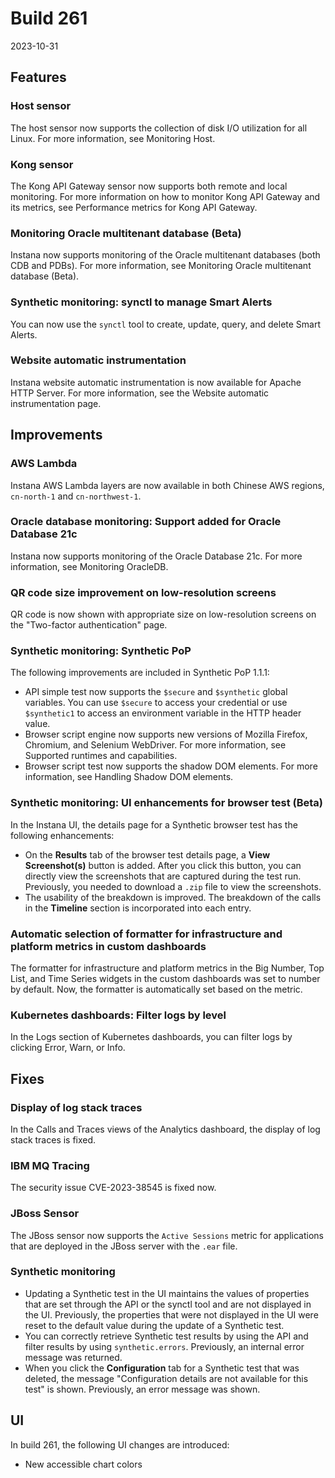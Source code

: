 # Build 261

2023-10-31

## Features

### Host sensor

The host sensor now supports the collection of disk I/O utilization for all Linux. For more information, see Monitoring Host.

### Kong sensor

The Kong API Gateway sensor now supports both remote and local monitoring. For more information on how to monitor Kong API Gateway and its metrics, see Performance metrics for Kong API Gateway.

### Monitoring Oracle multitenant database (Beta)

Instana now supports monitoring of the Oracle multitenant databases (both CDB and PDBs). For more information, see Monitoring Oracle multitenant database (Beta).

### Synthetic monitoring: synctl to manage Smart Alerts

You can now use the `synctl` tool to create, update, query, and delete Smart Alerts.

### Website automatic instrumentation

Instana website automatic instrumentation is now available for Apache HTTP Server. For more information, see the Website automatic instrumentation page.


## Improvements

### AWS Lambda

Instana AWS Lambda layers are now available in both Chinese AWS regions, `cn-north-1` and `cn-northwest-1`.

### Oracle database monitoring: Support added for Oracle Database 21c

Instana now supports monitoring of the Oracle Database 21c. For more information, see Monitoring OracleDB.

### QR code size improvement on low-resolution screens

QR code is now shown with appropriate size on low-resolution screens on the "Two-factor authentication" page.

### Synthetic monitoring: Synthetic PoP

The following improvements are included in Synthetic PoP 1.1.1:
- API simple test now supports the `$secure` and `$synthetic` global variables. You can use `$secure` to access your credential or use `$synthetic1` to access an environment variable in the HTTP header value.
- Browser script engine now supports new versions of Mozilla Firefox, Chromium, and Selenium WebDriver. For more information, see Supported runtimes and capabilities.
- Browser script test now supports the shadow DOM elements. For more information, see Handling Shadow DOM elements.

### Synthetic monitoring: UI enhancements for browser test (Beta)

In the Instana UI, the details page for a Synthetic browser test has the following enhancements:
- On the **Results** tab of the browser test details page, a **View Screenshot(s)** button is added. After you click this button, you can directly view the screenshots that are captured during the test run. Previously, you needed to download a `.zip` file to view the screenshots.
- The usability of the breakdown is improved. The breakdown of the calls in the **Timeline** section is incorporated into each entry.

### Automatic selection of formatter for infrastructure and platform metrics in custom dashboards

The formatter for infrastructure and platform metrics in the Big Number, Top List, and Time Series widgets in the custom dashboards was set to number by default. Now, the formatter is automatically set based on the metric.

### Kubernetes dashboards: Filter logs by level

In the Logs section of Kubernetes dashboards, you can filter logs by clicking Error, Warn, or Info.



## Fixes

### Display of log stack traces

In the Calls and Traces views of the Analytics dashboard, the display of log stack traces is fixed.

### IBM MQ Tracing

The security issue CVE-2023-38545 is fixed now.

### JBoss Sensor

The JBoss sensor now supports the `Active Sessions` metric for applications that are deployed in the JBoss server with the `.ear` file.

### Synthetic monitoring

- Updating a Synthetic test in the UI maintains the values of properties that are set through the API or the synctl tool and are not displayed in the UI. Previously, the properties that were not displayed in the UI were reset to the default value during the update of a Synthetic test.
- You can correctly retrieve Synthetic test results by using the API and filter results by using `synthetic.errors`. Previously, an internal error message was returned.
- When you click the **Configuration** tab for a Synthetic test that was deleted, the message "Configuration details are not available for this test" is shown. Previously, an error message was shown.

## UI 

In build 261, the following UI changes are introduced:
- New accessible chart colors